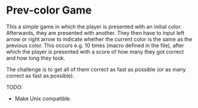 # Prev-color Game
This a simple game in which the player is presented with an initial color. Afterwards, they are presented with another. They then have to input left arrow or right arrow to indicate whether the current color is the same as the previous color. This occurs e.g. 10 times (macro defined in the file), after which the player is presented with a score of how many they got correct and how long they took. 

The challenge is to get all of them correct as fast as possible (or as many correct as fast as possible).


TODO:
- Make Unix compatible.